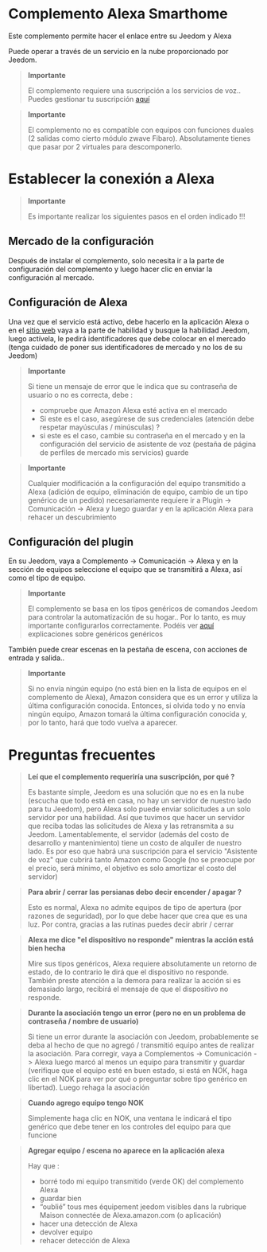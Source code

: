# Complemento Alexa Smarthome

Este complemento permite hacer el enlace entre su Jeedom y Alexa

Puede operar a través de un servicio en la nube proporcionado por Jeedom.

> **Importante**
>
> El complemento requiere una suscripción a los servicios de voz.. Puedes gestionar tu suscripción [aquí](https://www.jeedom.com/market/index.php?v=d&p=profils#services)

> **Importante**
>
> El complemento no es compatible con equipos con funciones duales (2 salidas como cierto módulo zwave Fibaro). Absolutamente tienes que pasar por 2 virtuales para descomponerlo.

# Establecer la conexión a Alexa

> **Importante**
>
> Es importante realizar los siguientes pasos en el orden indicado !!!

## Mercado de la configuración

Después de instalar el complemento, solo necesita ir a la parte de configuración del complemento y luego hacer clic en enviar la configuración al mercado.

## Configuración de Alexa

Una vez que el servicio está activo, debe hacerlo en la aplicación Alexa o en el [sitio web](https://alexa.amazon.fr/spa/index.html) vaya a la parte de habilidad y busque la habilidad Jeedom, luego actívela, le pedirá identificadores que debe colocar en el mercado (tenga cuidado de poner sus identificadores de mercado y no los de su Jeedom)

> **Importante**
>
> Si tiene un mensaje de error que le indica que su contraseña de usuario o no es correcta, debe :
> - compruebe que Amazon Alexa esté activa en el mercado
> - Si este es el caso, asegúrese de sus credenciales (atención debe respetar mayúsculas / minúsculas) ?
> - si este es el caso, cambie su contraseña en el mercado y en la configuración del servicio de asistente de voz (pestaña de página de perfiles de mercado mis servicios) guarde

> **Importante**
>
>Cualquier modificación a la configuración del equipo transmitido a Alexa (adición de equipo, eliminación de equipo, cambio de un tipo genérico de un pedido) necesariamente requiere ir a Plugin -> Comunicación -> Alexa y luego guardar y en la aplicación Alexa para rehacer un descubrimiento

## Configuración del plugin

En su Jeedom, vaya a Complemento -> Comunicación -> Alexa y en la sección de equipos seleccione el equipo que se transmitirá a Alexa, así como el tipo de equipo.

> **Importante**
>
> El complemento se basa en los tipos genéricos de comandos Jeedom para controlar la automatización de su hogar.. Por lo tanto, es muy importante configurarlos correctamente. Podéis ver [aquí](https://jeedom.github.io/plugin-mobile/es_ES/#tocAnchor-1-6) explicaciones sobre genéricos genéricos

También puede crear escenas en la pestaña de escena, con acciones de entrada y salida..

> **Importante**
>
> Si no envía ningún equipo (no está bien en la lista de equipos en el complemento de Alexa), Amazon considera que es un error y utiliza la última configuración conocida. Entonces, si olvida todo y no envía ningún equipo, Amazon tomará la última configuración conocida y, por lo tanto, hará que todo vuelva a aparecer.

# Preguntas frecuentes

>**Leí que el complemento requeriría una suscripción, por qué ?**
>
> Es bastante simple, Jeedom es una solución que no es en la nube (escucha que todo está en casa, no hay un servidor de nuestro lado para tu Jeedom), pero Alexa solo puede enviar solicitudes a un solo servidor por una habilidad. Así que tuvimos que hacer un servidor que reciba todas las solicitudes de Alexa y las retransmita a su Jeedom. Lamentablemente, el servidor (además del costo de desarrollo y mantenimiento) tiene un costo de alquiler de nuestro lado. Es por eso que habrá una suscripción para el servicio "Asistente de voz" que cubrirá tanto Amazon como Google (no se preocupe por el precio, será mínimo, el objetivo es solo amortizar el costo del servidor)

>**Para abrir / cerrar las persianas debo decir encender / apagar ?**
>
> Esto es normal, Alexa no admite equipos de tipo de apertura (por razones de seguridad), por lo que debe hacer que crea que es una luz. Por contra, gracias a las rutinas puedes decir abrir / cerrar

>**Alexa me dice "el dispositivo no responde" mientras la acción está bien hecha**
>
> Mire sus tipos genéricos, Alexa requiere absolutamente un retorno de estado, de lo contrario le dirá que el dispositivo no responde. También preste atención a la demora para realizar la acción si es demasiado largo, recibirá el mensaje de que el dispositivo no responde.

>**Durante la asociación tengo un error (pero no en un problema de contraseña / nombre de usuario)**
>
>Si tiene un error durante la asociación con Jeedom, probablemente se deba al hecho de que no agregó / transmitió equipo antes de realizar la asociación. Para corregir, vaya a Complementos -> Comunicación -> Alexa luego marcó al menos un equipo para transmitir y guardar (verifique que el equipo esté en buen estado, si está en NOK, haga clic en el NOK para ver por qué o preguntar sobre tipo genérico en libertad). Luego rehaga la asociación

>**Cuando agrego equipo tengo NOK**
>
>Simplemente haga clic en NOK, una ventana le indicará el tipo genérico que debe tener en los controles del equipo para que funcione

>**Agregar equipo / escena no aparece en la aplicación alexa**
>
> Hay que :
> - borré todo mi equipo transmitido (verde OK) del complemento Alexa
> - guardar bien
> - “oublié” tous mes équipement jeedom visibles dans la rubrique Maison connectée de Alexa.amazon.com (o aplicación)
> - hacer una detección de Alexa
> - devolver equipo
> - rehacer detección de Alexa
